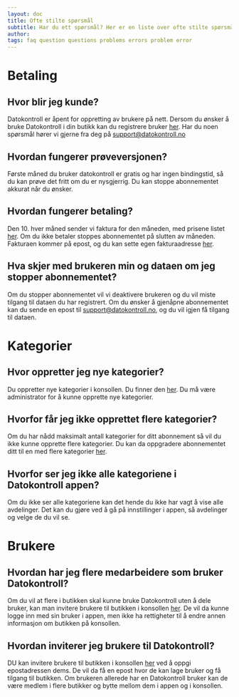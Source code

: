 ```yaml
---
layout: doc
title: Ofte stilte spørsmål
subtitle: Har du ett spørsmål? Her er en liste over ofte stilte spørsmål.
author:
tags: faq question questions problems errors problem error
---
```


# Betaling

## Hvor blir jeg kunde?
Datokontroll er åpent for oppretting av brukere på nett. Dersom du ønsker å bruke Datokontroll i din butikk kan du registrere bruker [her](https://console.datokontroll.no/signup). Har du noen spørsmål hører vi gjerne fra deg på support@datokontroll.no

## Hvordan fungerer prøveversjonen?
Første måned du bruker datokontroll er gratis og har ingen bindingstid, så du kan prøve det fritt om du er nysgjerrig. Du kan stoppe abonnementet akkurat når du ønsker.

## Hvordan fungerer betaling?
Den 10. hver måned sender vi faktura for den måneden, med prisene listet [her](https://datokontroll.no/). Om du ikke betaler stoppes abonnementet på slutten av måneden. Fakturaen kommer på epost, og du kan sette egen fakturaadresse [her](https://console.datokontroll.no/console/profile/subscription).

## Hva skjer med brukeren min og dataen om jeg stopper abonnementet?
Om du stopper abonnementet vil vi deaktivere brukeren og du vil miste tilgang til dataen du har registrert. Om du ønsker å gjenåpne abonnementet kan du sende en epost til support@datokontroll.no, og du vil igjen få tilgang til dataen.

# Kategorier

## Hvor oppretter jeg nye kategorier?
Du oppretter nye kategorier i konsollen. Du finner den [her](https://console.datokontroll.no/console/categories/overview). Du må være administrator for å kunne opprette nye kategorier.

## Hvorfor får jeg ikke opprettet flere kategorier?
Om du har nådd maksimalt antall kategorier for ditt abonnement så vil du ikke kunne opprette flere kategorier. Du kan da oppgradere abonnementet ditt til en med flere kategorier [her](https://console.datokontroll.no/console/profile/subscription).

## Hvorfor ser jeg ikke alle kategoriene i Datokontroll appen?
Om du ikke ser alle kategoriene kan det hende du ikke har vagt å vise alle avdelinger. Det kan du gjøre ved å gå på innstillinger i appen, så avdelinger og velge de du vil se. 

# Brukere

## Hvordan har jeg flere medarbeidere som bruker Datokontroll?
Om du vil at flere i butikken skal kunne bruke Datokontroll uten å dele bruker, kan man invitere brukere til butikken i konsollen [her](https://console.datokontroll.no/console/profile/account). De vil da kunne logge inn med sin bruker i appen, men ikke ha rettigheter til å endre annen informasjon om butikken på konsollen. 

## Hvordan inviterer jeg brukere til Datokontroll?
DU kan invitere brukere til butikken i konsollen [her](https://console.datokontroll.no/console/profile/account) ved å oppgi epostadressen dems. De vil da få en epost hvor de kan lage bruker og få tilgang til butikken. Om brukeren allerede har en Datokontroll bruker kan de være medlem i flere butikker og bytte mellom dem i appen og i konsollen.

